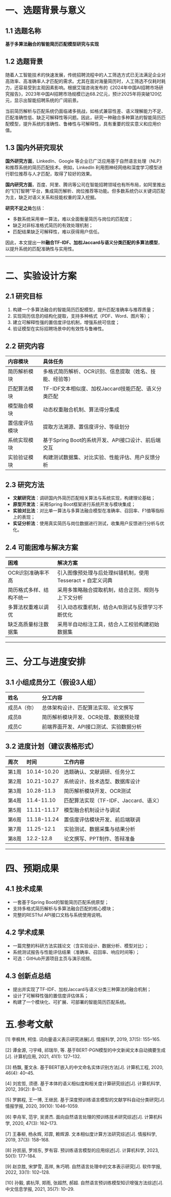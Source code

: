# 一、选题背景与意义

## 1.1 选题名称

**基于多算法融合的智能简历匹配模型研究与实现**

## 1.2 选题背景

随着人工智能技术的快速发展，传统招聘流程中的人工筛选方式已无法满足企业对高效率、高准确率人才匹配的需求。尤其在面对海量简历时，人工筛选不仅耗时耗力，还容易受到主观因素影响。根据艾瑞咨询发布的《2024年中国AI招聘市场研究报告》，2023年中国AI招聘市场规模已达68.2亿元，预计2025年将突破120亿元，显示出智能招聘系统的广阔前景。

当前简历解析与匹配系统仍面临诸多挑战，如格式兼容性差、语义理解能力不足、匹配准确性低、缺乏可解释性等问题。因此，研究一种融合多种算法的智能简历匹配模型，提升系统的准确性、鲁棒性与可解释性，具有重要的现实意义和应用价值。

## 1.3 国内外研究现状

**国外研究方面**，LinkedIn、Google 等企业已广泛应用基于自然语言处理（NLP）和推荐系统的简历匹配技术。例如，LinkedIn 利用图神经网络和深度学习模型进行职位推荐与人才匹配，取得了较好的效果。

**国内研究方面**，百度、阿里、腾讯等公司在智能招聘领域也有所布局，如阿里推出的“钉钉智聘”平台，集成简历解析、岗位推荐等功能。但多数系统仍以关键词匹配为主，缺乏对语义关系和技能权重的深入挖掘。

**研究不足之处**包括：

- 多数系统采用单一算法，难以全面衡量简历与岗位的匹配度；
- 缺乏对非标准格式简历的有效处理机制；
- 匹配结果缺乏可解释性，难以获得用户信任。

因此，本文提出一种**融合TF-IDF、加权Jaccard与语义分类匹配的多算法模型**，以提升系统的匹配准确性与实用性。

------

# 二、实验设计方案

## 2.1 研究目标

1. 构建一个多算法融合的智能简历匹配模型，提升匹配准确率与推荐质量；
2. 实现简历信息的结构化提取，支持多种格式（PDF、Word、图片等）；
3. 建立可解释性强的置信度评估机制，增强系统可信度；
4. 验证模型在实际招聘场景中的有效性与鲁棒性。

## 2.2 研究内容

| 内容模块       | 具体任务                                                |
| :------------- | :------------------------------------------------------ |
| 简历解析模块   | 多格式简历解析、OCR识别、信息提取（姓名、技能、经验等） |
| 匹配算法模块   | TF-IDF文本相似度、加权Jaccard技能匹配、语义分类匹配     |
| 模型融合模块   | 动态权重融合机制、算法得分集成                          |
| 置信度评估模块 | 提取方法溯源、置信度评分、等级划分                      |
| 系统实现模块   | 基于Spring Boot的系统开发、API接口设计、前后端交互      |
| 实验验证模块   | 构建测试数据集、对比实验、性能评估、用户反馈分析        |

## 2.3 研究方法

- **文献研究法**：调研国内外简历匹配相关算法与系统实现，构建理论基础；
- **原型开发法**：采用Spring Boot框架进行系统开发与模块集成；
- **实验对比法**：对比单一算法与多算法融合模型在准确率、召回率、F1值等指标上的表现；
- **实证分析法**：使用真实简历与岗位数据进行测试，收集用户反馈进行分析与优化。

## 2.4 可能困难与解决方案

| 困难                     | 解决方案                                                   |
| :----------------------- | :--------------------------------------------------------- |
| OCR识别准确率不高        | 引入图像预处理与后处理纠错机制，使用Tesseract + 自定义词典 |
| 简历格式多样、结构不统一 | 采用多策略融合提取机制，结合正则、规则与上下文分析         |
| 多算法权重难以调优       | 引入动态权重机制，结合A/B测试与反馈学习不断优化            |
| 缺乏高质量标注数据集     | 采用半自动标注工具，结合人工校验构建初始数据集             |

------

# 三、分工与进度安排

## 3.1 小组成员分工（假设3人组）

| 姓名        | 分工内容                                |
| :---------- | :-------------------------------------- |
| 成员A（你） | 总体架构设计、匹配算法实现、论文撰写    |
| 成员B       | 简历解析模块开发、OCR处理、数据预处理   |
| 成员C       | 前端界面开发、API接口测试、实验数据分析 |

##  3.2 进度计划（建议表格形式）

| 周次  | 时间        | 工作内容                              |
| :---- | :---------- | :------------------------------------ |
| 第1周 | 10.14-10.20 | 选题确认、文献调研、任务分工          |
| 第2周 | 10.21-10.27 | 系统设计、技术选型、数据库设计        |
| 第3周 | 10.28-11.3  | 简历解析模块开发、OCR测试             |
| 第4周 | 11.4-11.10  | 匹配算法实现（TF-IDF、Jaccard、语义） |
| 第5周 | 11.11-11.17 | 模型融合机制设计与调试                |
| 第6周 | 11.18-11.24 | 置信度评估模块开发、前后端联调        |
| 第7周 | 11.25-12.1  | 实验测试、数据采集与结果分析          |
| 第8周 | 12.2-12.8   | 论文撰写、PPT制作、答辩准备           |

------

# 四、预期成果

## 4.1 技术成果

- 一套基于Spring Boot的智能简历匹配系统原型；
- 支持多格式简历解析与多算法融合匹配的核心模块；
- 完整的RESTful API接口文档与系统使用说明。

## 4.2 学术成果

- 一篇完整的科研方法实践论文（含实验设计、数据分析、模型对比）；
- 系统测试报告与性能评估结果（准确率、召回率、响应时间等）；
- 可选：GitHub开源项目主页与演示视频。

## 4.3 创新点总结

- 提出并实现了TF-IDF、加权Jaccard与语义分类三种算法的融合机制；
- 设计了可解释性强的置信度评估体系；
- 构建了一个模块化、可扩展、可部署的智能简历匹配系统。

# 五.参考文献

[1] 李枫林, 柯佳. 词向量语义表示研究进展[J]. 情报科学, 2019, 37(5): 155–165.

[2] 谭金源, 刁宇峰, 祁瑞华, 等. 基于BERT-PGN模型的中文新闻文本自动摘要生成[J]. 计算机应用, 2021, 41(1): 127–132.

[3] 杨飘, 董文永. 基于BERT嵌入的中文命名实体识别方法[J]. 计算机工程, 2020, 46(4): 40–45.

[4] 刘宏哲, 须德. 基于本体的语义相似度和相关度计算研究综述[J]. 计算机科学, 2012, 39(2): 8–13.

[5] 罗鹏程, 王一博, 王继民. 基于深度预训练语言模型的文献学科自动分类研究[J]. 情报学报, 2020, 39(10): 1046–1059.

[6] 李舟军, 范宇, 吴贤杰. 面向自然语言处理的预训练技术研究综述[J]. 计算机科学, 2020, 47(3): 162–173.

[7] 王春柳, 杨永辉, 邓霏, 赖辉源. 文本相似度计算方法研究综述[J]. 情报科学, 2019, 37(3): 158–168.

[8] 孙凯丽, 罗旭东, 罗有容. 预训练语言模型的应用综述[J]. 计算机科学, 2023, 50(1): 177–184.

[9] 赵京胜, 宋梦雪, 高祥, 朱巧明. 自然语言处理中的文本表示研究[J]. 软件学报, 2022, 33(1): 102–128.

[10] 孙毅, 裘杭萍, 郑雨, 张超然, 郝超. 自然语言预训练模型知识增强方法综述[J]. 中文信息学报, 2021, 35(7): 10–29.
